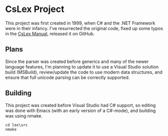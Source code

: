 # CsLex Project

This project was first created in 1999, when C# and the .NET Framework were in their infancy.  I've resurrected the original code, fixed up some typos in the [CsLex Manual](http://github.com/zbrad/CsLex/blob/master/CsLex.md "CsLex Manual"), released it on GitHub.


## Plans

Since the parser was created before generics and many of the newer language features, I'm planning to update it to use a Visual Studio solution build (MSBuild), review/update the code to use modern data structures, and ensure that full unicode parsing can be correctly supported.

## Building

This project was created before Visual Studio had C# support, so editing was done with Emacs (with an early version of a C#-mode), and building was using nmake.  

	cd lex\src
	nmake 

